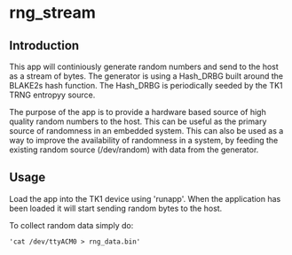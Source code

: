 
# rng_stream

## Introduction
This app will continiously generate random numbers and send to the
host as a stream of bytes. The generator is using a Hash_DRBG built
around the BLAKE2s hash function. The Hash_DRBG is periodically seeded
by the TK1 TRNG entropyy source.

The purpose of the app is to provide a hardware based source of high
quality random numbers to the host. This can be useful as the primary
source of  randomness in an embedded system. This can also be used
as a way to improve the availability of randomness in a system,
by feeding the existing random source (/dev/random) with data from
 the generator.

## Usage
Load the app into the TK1 device using 'runapp'. When the
application has been loaded it will start sending random
bytes to the host.

To collect random data simply do:

	'cat /dev/ttyACM0 > rng_data.bin'
